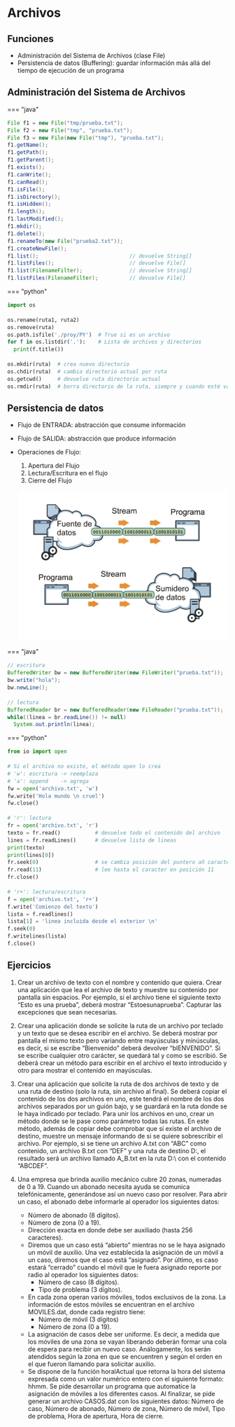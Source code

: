 # Archivos

## Funciones

* Administración del Sistema de Archivos (clase File)
* Persistencia de datos (Buffering): guardar información más allá del tiempo de ejecución de un programa

## Administración del Sistema de Archivos

=== "java"

  ```java
  File f1 = new File("tmp/prueba.txt");
  File f2 = new File("tmp", "prueba.txt");
  File f3 = new File(new File("tmp"), "prueba.txt");
  f1.getName();
  f1.getPath();
  f1.getParent();
  f1.exists();
  f1.canWrite();
  f1.canRead();
  f1.isFile();
  f1.isDirectory();
  f1.isHidden();
  f1.length();
  f1.lastModified();
  f1.mkdir();
  f1.delete();
  f1.renameTo(new File("prueba2.txt"));
  f1.createNewFile();
  f1.list();                             // devuelve String[]
  f1.listFiles();                        // devuelve File[]
  f1.list(FilenameFilter);               // devuelve String[]
  f1.listFiles(FilenameFilter);          // devuelve File[]
  ```

=== "python"

  ```py
  import os

  os.rename(ruta1, ruta2)
  os.remove(ruta)
  os.path.isfile('./proy/PY')  # True si es un archivo
  for f in os.listdir('.'):    # Lista de archivos y directorios
    print(f.title())

  os.mkdir(ruta)  # crea nuevo directorio
  os.chdir(ruta)  # cambia directorio actual por ruta
  os.getcwd()     # devuelve ruta directorio actual
  os.rmdir(ruta)  # borra directorio de la ruta, siempre y cuando esté vacio
  ```

## Persistencia de datos

* Flujo de ENTRADA: abstracción que consume información
* Flujo de SALIDA: abstracción que produce información
* Operaciones de Flujo:
    1. Apertura del Flujo
    1. Lectura/Escritura en el flujo
    1. Cierre del Flujo

    ![Flujos](img/flujos.png)

=== "java"

  ```java
  // escritura
  BufferedWriter bw = new BufferedWriter(new FileWriter("prueba.txt"));
  bw.write("hola");
  bw.newLine();

  // lectura
  BufferedReader br = new BufferedReader(new FileReader("prueba.txt"));
  while((linea = br.readLine()) != null)
    System.out.println(linea);
  ```

=== "python"

  ```py
  from io import open

  # Si el archivo no existe, el método open lo crea
  # 'w': escritura -> reemplaza
  # 'a': append    -> agrega
  fw = open('archivo.txt', 'w')    
  fw.write('Hola mundo \n cruel')
  fw.close()

  # 'r': lectura
  fr = open('archivo.txt', 'r')
  texto = fr.read()           # devuelve todo el contenido del archivo
  lines = fr.readLines()      # devuelve lista de lineas
  print(texto)
  print(lines[0])
  fr.seek(0)                  # se cambia posición del puntero añ caracter en posición 0
  fr.read(11)                 # lee hasta el caracter en posición 11
  fr.close()

  # 'r+': lectura/escritura
  f = open('archivo.txt', 'r+')
  f.write('Comienzo del texto')
  lista = f.readlines()
  lista[1] = 'linea incluida desde el exterior \n'
  f.seek(0)
  f.writelines(lista)
  f.close()
  ```

## Ejercicios

1. Crear un archivo de texto con el nombre y contenido que quiera. Crear una aplicación que lea el archivo de texto y muestre su contenido por pantalla sin espacios. Por ejemplo, si el archivo tiene el siguiente texto “Esto es una prueba”, deberá mostrar “Estoesunaprueba”. Capturar las excepciones que sean necesarias.

1. Crear una aplicación donde se solicite la ruta de un archivo por teclado y un texto que se desea escribir en el archivo. Se deberá mostrar por pantalla el mismo texto pero variando entre mayúsculas y minúsculas, es decir, si se escribe “Bienvenido” deberá devolver “bIENVENIDO”. Si se escribe cualquier otro carácter, se quedará tal y como se escribió. Se deberá crear un método para escribir en el archivo el texto introducido y otro para mostrar el contenido en mayúsculas.

1. Crear una aplicación que solicite la ruta de dos archivos de texto y de una ruta de destino (solo la ruta, sin archivo al final). Se deberá copiar el contenido de los dos archivos en uno, este tendrá el nombre de los dos archivos separados por un guión bajo, y se guardará en la ruta donde se le haya indicado por teclado. Para unir los archivos en uno, crear un método donde se le pase como parámetro todas las rutas. En este método, además de copiar debe comprobar que sí existe el archivo de destino, muestre un mensaje informando de si se quiere sobrescribir el archivo. Por ejemplo, si se tiene un archivo A.txt con “ABC” como contenido, un archivo B.txt con “DEF” y una ruta de destino D:\, el resultado será un archivo llamado A_B.txt en la ruta D:\ con el contenido “ABCDEF”.

1. Una empresa que brinda auxilio mecánico cubre 20 zonas, numeradas de 0 a 19. Cuando un abonado necesita ayuda se comunica telefónicamente, generándose así un nuevo caso por resolver. Para abrir un caso, el abonado debe informarle al operador los siguientes datos:
    * Número de abonado (8 dígitos).
    * Número de zona (0 a 19).
    * Dirección exacta en donde debe ser auxiliado (hasta 256 caracteres).
    * Diremos que un caso está “abierto” mientras no se le haya asignado un móvil de auxilio. Una vez establecida la asignación de un móvil a un caso, diremos que el caso está “asignado”. Por último, es caso estará “cerrado” cuando el móvil que le fuera asignado reporte por radio al operador los siguientes datos:
        * Número de caso (8 dígitos).
        * Tipo de problema (3 dígitos).
    * En cada zona operan varios móviles, todos exclusivos de la zona. La información de estos móviles se encuentran en el archivo MOVILES.dat, donde cada registro tiene:
        * Número de móvil (3 dígitos)
        * Número de zona (0 a 19).
    * La asignación de casos debe ser uniforme. Es decir, a medida que los móviles de una zona se vayan liberando deberán formar una cola de espera para recibir un nuevo caso. Análogamente, los serán atendidos según la zona en que se encuentren y según el orden en el que fueron llamando para solicitar auxilio.
    * Se dispone de la función horalActual que retorna la hora del sistema expresada como un valor numérico entero con el siguiente formato: hhmm. Se pide desarrollar un programa que automatice la asignación de móviles a los diferentes casos. Al finalizar, se pide generar un archivo CASOS.dat con los siguientes datos: Número de caso, Número de abonado, Número de zona, Número de móvil, Tipo de problema, Hora de apertura, Hora de cierre.
  